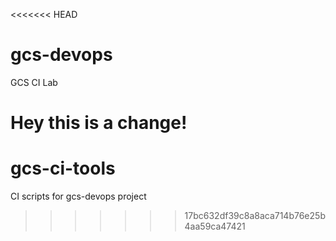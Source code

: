 <<<<<<< HEAD
# gcs-devops

GCS CI Lab


Hey this is a change!
=======
# gcs-ci-tools
CI scripts for gcs-devops project
>>>>>>> 17bc632df39c8a8aca714b76e25b4aa59ca47421
